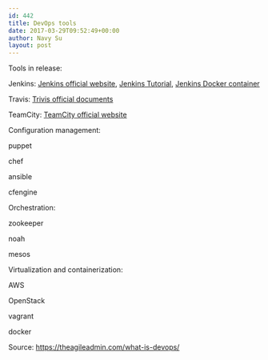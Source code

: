 ```yaml
---
id: 442
title: DevOps tools
date: 2017-03-29T09:52:49+00:00
author: Navy Su
layout: post
---
```

Tools in release:
  
Jenkins: <a href="https://jenkins.io/index.html" target="_blank">Jenkins official website</a>, <a href="https://www.tutorialspoint.com/jenkins/index.htm" target="_blank">Jenkins Tutorial</a>, <a href="https://hub.docker.com/_/jenkins/" target="_blank">Jenkins Docker container</a>
  
Travis: <a href="https://docs.travis-ci.com/" target="_blank">Trivis official documents</a>
  
TeamCity: <a href="https://www.jetbrains.com/teamcity/?fromMenu" target="_blank">TeamCity official website</a>

Configuration management:
  
puppet
  
chef
  
ansible
  
cfengine

Orchestration:
  
zookeeper
  
noah
  
mesos

Virtualization and containerization:
  
AWS
  
OpenStack
  
vagrant
  
docker
  
Source: <a href="https://theagileadmin.com/what-is-devops/" target="_blank">https://theagileadmin.com/what-is-devops/</a>